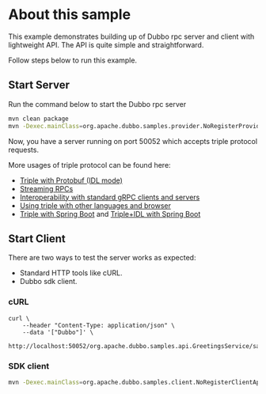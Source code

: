 # About this sample

This example demonstrates building up of Dubbo rpc server and client with lightweight API. The API is quite simple and straightforward.

Follow steps below to run this example.

## Start Server
Run the command below to start the Dubbo rpc server

```bash
mvn clean package
mvn -Dexec.mainClass=org.apache.dubbo.samples.provider.NoRegisterProviderApplication exec:java
```

Now, you have a server running on port 50052 which accepts triple protocol requests.

More usages of triple protocol can be found here:
* [Triple with Protobuf (IDL mode)](../dubbo-samples-api-idl/)
* [Streaming RPCs](../../2-advanced/dubbo-samples-triple-streaming/)
* [Interoperability with standard gRPC clients and servers](../../2-advanced/dubbo-samples-triple-grpc/)
* [Using triple with other languages and browser](https://dubbo.apache.org/zh-cn/overview/mannual/)
* [Triple with Spring Boot](../dubbo-samples-spring-boot/) and [Triple+IDL with Spring Boot](../dubbo-samples-spring-boot-idl/)

## Start Client

There are two ways to test the server works as expected:
* Standard HTTP tools like cURL.
* Dubbo sdk client.

### cURL
```shell
curl \
    --header "Content-Type: application/json" \
    --data '["Dubbo"]' \
    http://localhost:50052/org.apache.dubbo.samples.api.GreetingsService/sayHi/
```

### SDK client

```bash
mvn -Dexec.mainClass=org.apache.dubbo.samples.client.NoRegisterClientApplication exec:java
```
